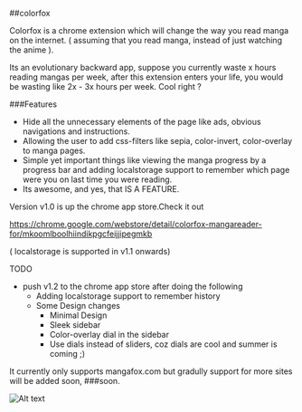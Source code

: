 ##colorfox

Colorfox is a chrome extension which will change the way you read manga on the internet. ( assuming that you read manga, instead of just watching the anime ).

Its an evolutionary backward app, suppose you currently waste x hours reading mangas per week, after this extension enters your life, you would be wasting like 2x - 3x hours per week. Cool right ?

###Features
+ Hide all the unnecessary elements of the page like ads, obvious navigations and instructions.
+ Allowing the user to add css-filters like sepia, color-invert, color-overlay to manga pages.                                                                            
+ Simple yet important things like viewing the manga progress by a progress bar and adding localstorage support to remember which page were you on last time you were reading.
+ Its awesome, and yes, that IS A FEATURE.
 
Version v1.0 is up the chrome app store.Check it out
 
https://chrome.google.com/webstore/detail/colorfox-mangareader-for/mkoomlboolhiindikpgcfeijjipegmkb
 
( localstorage is supported in v1.1 onwards)


TODO

+ push v1.2 to the chrome app store after doing the following
  + Adding localstorage support to remember history
  + Some Design changes
      + Minimal Design
      + Sleek sidebar
      + Color-overlay dial in the sidebar
      + Use dials instead of sliders, coz dials are cool and summer is coming ;)

It currently only supports mangafox.com but gradully support for more sites will be added soon, 
###soon.

![Alt text](http://bite-prod.s3.amazonaws.com/wp-content/uploads/2013/02/soon2.gif)
